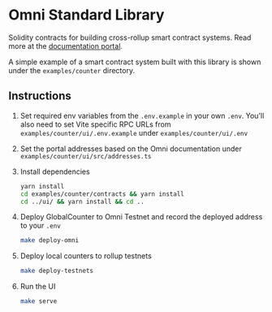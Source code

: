 # Omni Standard Library

Solidity contracts for building cross-rollup smart contract systems. Read more at the [documentation portal](https://docs.omni.network).

A simple example of a smart contract system built with this library is shown under the `examples/counter` directory.

## Instructions

1. Set required env variables from the `.env.example` in your own `.env`. You'll also need to set Vite specific RPC URLs from `examples/counter/ui/.env.example` under `examples/counter/ui/.env`

2. Set the portal addresses based on the Omni documentation under `examples/counter/ui/src/addresses.ts`

3. Install dependencies

    ```bash
    yarn install
    cd examples/counter/contracts && yarn install
    cd ../ui/ && yarn install && cd ..
    ```

4. Deploy GlobalCounter to Omni Testnet and record the deployed address to your `.env`

    ```bash
    make deploy-omni
    ```

5. Deploy local counters to rollup testnets

    ```bash
    make deploy-testnets
    ```

6. Run the UI

    ```bash
    make serve
    ```
